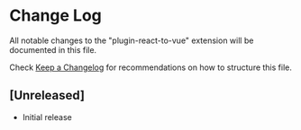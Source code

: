 # Change Log

All notable changes to the "plugin-react-to-vue" extension will be documented in this file.

Check [Keep a Changelog](http://keepachangelog.com/) for recommendations on how to structure this file.

## [Unreleased]

- Initial release